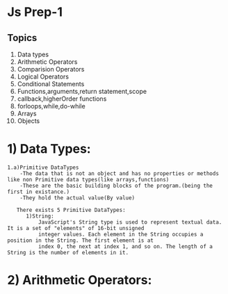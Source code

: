 
# Js Prep-1
 
 ## Topics
 <ol>
 <li>Data types</li>
 <li>Arithmetic Operators</li>
 <li>Comparision Operators</li>
 <li>Logical Operators</li>
 <li>Conditional Statements</li>
 <li>Functions,arguments,return statement,scope</li>
 <li>callback,higherOrder functions</li>
 <li>forloops,while,do-while</li>
 <li>Arrays</li>
 <li>Objects</li>
 </ol>

 # 1) Data Types:

    1.a)Primitive DataTypes
        -The data that is not an object and has no properties or methods like non Primitive data types(like arrays,functions)
        -These are the basic building blocks of the program.(being the first in existance.)
        -They hold the actual value(By value)

       There exists 5 Primitive DataTypes:
          1)String:
              JavaScript's String type is used to represent textual data. It is a set of "elements" of 16-bit unsigned 
              integer values. Each element in the String occupies a position in the String. The first element is at 
              index 0, the next at index 1, and so on. The length of a String is the number of elements in it.
          
  # 2) Arithmetic Operators:        
